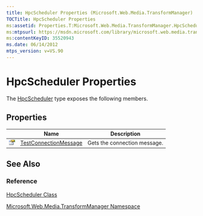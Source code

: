 ```yaml
---
title: HpcScheduler Properties (Microsoft.Web.Media.TransformManager)
TOCTitle: HpcScheduler Properties
ms:assetid: Properties.T:Microsoft.Web.Media.TransformManager.HpcScheduler
ms:mtpsurl: https://msdn.microsoft.com/library/microsoft.web.media.transformmanager.hpcscheduler_properties(v=VS.90)
ms:contentKeyID: 35520943
ms.date: 06/14/2012
mtps_version: v=VS.90
---
```


# HpcScheduler Properties

The [HpcScheduler](hpcscheduler-class-microsoft-web-media-transformmanager.md) type exposes the following members.

## Properties

||Name|Description|
|--- |--- |--- |
|![Public property](images/Hh125762.pubproperty(en-us,VS.90).gif "Public property")|[TestConnectionMessage](hpcscheduler-testconnectionmessage-property-microsoft-web-media-transformmanager.md)|Gets the connection message.|

## See Also

### Reference

[HpcScheduler Class](hpcscheduler-class-microsoft-web-media-transformmanager.md)

[Microsoft.Web.Media.TransformManager Namespace](microsoft-web-media-transformmanager-namespace.md)
